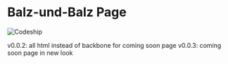 # Balz-und-Balz Page

![Codeship](https://codeship.com/projects/7bdf5aa0-977f-0133-8063-02c848466e78/status?branch=master
)

v0.0.2: all html instead of backbone for coming soon page
v0.0.3: coming soon page in new look